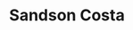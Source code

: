 ---
title: Sandson Costa
description: Sou um profissional focado em garantir precisão e atenção aos detalhes, com forte capacidade para executar tarefas estruturadas e aderir a normas e regulamentos. Tenho experiência em planejamento estratégico, buscando sempre a eficiência e objetividade, especialmente em situações críticas. Acredito na importância de uma liderança colaborativa e focada em resultados, contribuindo para o sucesso de pequenas equipes e projetos.
images:
  - image.jpg
socials:
  github: sandsoncosta
  # paypal: sandsoncosta
  linkedin: sandsoncosta
---